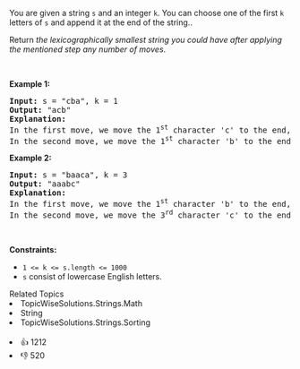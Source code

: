 <p>You are given a string <code>s</code> and an integer <code>k</code>. You can choose one of the first <code>k</code> letters of <code>s</code> and append it at the end of the string..</p>

<p>Return <em>the lexicographically smallest string you could have after applying the mentioned step any number of moves</em>.</p>

<p>&nbsp;</p> 
<p><strong class="example">Example 1:</strong></p>

<pre>
<strong>Input:</strong> s = "cba", k = 1
<strong>Output:</strong> "acb"
<strong>Explanation:</strong> 
In the first move, we move the 1<sup>st</sup> character 'c' to the end, obtaining the string "bac".
In the second move, we move the 1<sup>st</sup> character 'b' to the end, obtaining the final result "acb".
</pre>

<p><strong class="example">Example 2:</strong></p>

<pre>
<strong>Input:</strong> s = "baaca", k = 3
<strong>Output:</strong> "aaabc"
<strong>Explanation:</strong> 
In the first move, we move the 1<sup>st</sup> character 'b' to the end, obtaining the string "aacab".
In the second move, we move the 3<sup>rd</sup> character 'c' to the end, obtaining the final result "aaabc".
</pre>

<p>&nbsp;</p> 
<p><strong>Constraints:</strong></p>

<ul> 
 <li><code>1 &lt;= k &lt;= s.length &lt;= 1000</code></li> 
 <li><code>s</code> consist of lowercase English letters.</li> 
</ul>

<div><div>Related Topics</div><div><li>TopicWiseSolutions.Strings.Math</li><li>String</li><li>TopicWiseSolutions.Strings.Sorting</li></div></div><br><div><li>👍 1212</li><li>👎 520</li></div>